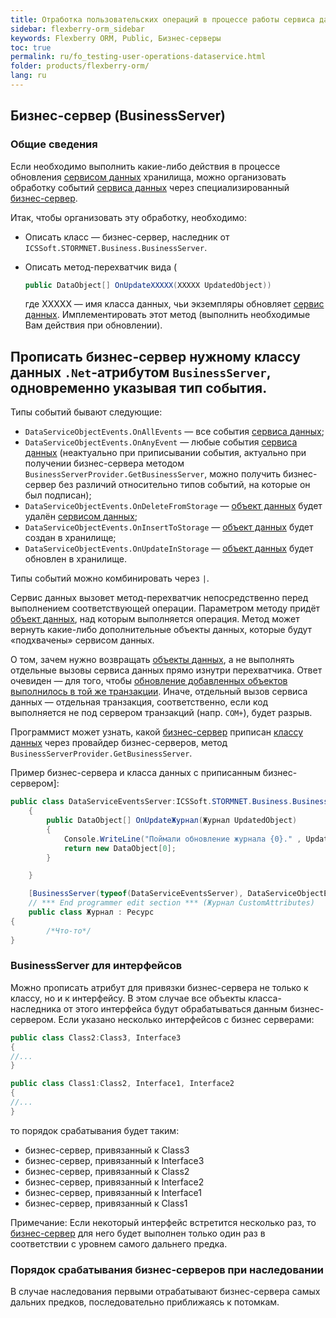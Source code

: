 ```yaml
---
title: Отработка пользовательских операций в процессе работы сервиса данных (интеграция с бизнес-сервером)
sidebar: flexberry-orm_sidebar
keywords: Flexberry ORM, Public, Бизнес-серверы
toc: true
permalink: ru/fo_testing-user-operations-dataservice.html
folder: products/flexberry-orm/
lang: ru
---
```


## Бизнес-сервер (BusinessServer)

### Общие сведения

Если необходимо выполнить какие-либо действия в процессе обновления [сервисом данных](fo_data-service.html) хранилища, можно организовать обработку событий [сервиса данных](fo_data-service.html) через специализированный [бизнес-сервер](fo_bs-wrapper.html).

Итак, чтобы организовать эту обработку, необходимо: 

* Описать класс — бизнес-сервер, наследник от `ICSSoft.STORMNET.Business.BusinessServer`.
* Описать метод-перехватчик вида (

	```csharp
	public DataObject[] OnUpdateXXXXX(XXXXX UpdatedObject))
	```

	где XXXXX — имя класса данных, чьи экземпляры обновляет [сервис данных](fo_data-service.html). Имплементировать этот метод (выполнить необходимые Вам действия при обновлении).

## Прописать бизнес-сервер нужному классу данных `.Net`-атрибутом `BusinessServer`, одновременно указывая тип события.

Типы событий бывают следующие: 

* `DataServiceObjectEvents.OnAllEvents` — все события [сервиса данных](fo_data-service.html);
* `DataServiceObjectEvents.OnAnyEvent` — любые события [сервиса данных](fo_data-service.html) (неактуально при приписывании события, актуально при получении бизнес-сервера методом `BusinessServerProvider.GetBusinessServer`, можно получить бизнес-сервер без различий относительно типов событий, на которые он был подписан);
* `DataServiceObjectEvents.OnDeleteFromStorage` — [объект данных](fo_data-object.html) будет удалён [сервисом данных](fo_data-service.html);
* `DataServiceObjectEvents.OnInsertToStorage` — [объект данных](fo_data-object.html) будет создан в хранилище;
* `DataServiceObjectEvents.OnUpdateInStorage` — [объект данных](fo_data-object.html) будет обновлен в хранилище.

Типы событий можно комбинировать через `|`.

Сервис данных вызовет метод-перехватчик непосредственно перед выполнением соответствующей операции. Параметром методу придёт [объект данных](fo_data-object.html), над которым выполняется операция. Метод может вернуть какие-либо дополнительные объекты данных, которые будут «подхвачены» сервисом данных.

О том, зачем нужно возвращать [объекты данных](fo_data-object.html), а не выполнять отдельные вызовы сервиса данных прямо изнутри перехватчика. Ответ очевиден — для того, чтобы [обновление добавленных объектов выполнилось в той же транзакции](fo_bs-transact.html). Иначе, отдельный вызов сервиса данных — отдельная транзакция, соответственно, если код выполняется не под сервером транзакций (напр. `COM+`), будет разрыв.

Программист может узнать, какой [бизнес-сервер](fo_bs-wrapper.html) приписан [классу данных](fo_data-object.html) через провайдер бизнес-серверов, метод `BusinessServerProvider.GetBusinessServer`.

Пример бизнес-сервера и класса данных с приписанным бизнес-сервером]:

```csharp
public class DataServiceEventsServer:ICSSoft.STORMNET.Business.BusinessServer
	{
		public DataObject[] OnUpdateЖурнал(Журнал UpdatedObject)
		{
			Console.WriteLine("Поймали обновление журнала {0}." , UpdatedObject.Наименование);
			return new DataObject[0];
		}

	}

	[BusinessServer(typeof(DataServiceEventsServer), DataServiceObjectEvents.OnInsertToStorage)]
    // *** End programmer edit section *** (Журнал CustomAttributes)
    public class Журнал : Ресурс
{
		/*Что-то*/
}
```

### BusinessServer для интерфейсов

Можно прописать атрибут для привязки бизнес-сервера не только к классу, но и к интерфейсу. В этом случае все объекты класса-наследника от этого интерфейса будут обрабатываться данным бизнес-сервером. Если указано несколько интерфейсов с бизнес серверами: 

```csharp
public class Class2:Class3, Interface3
{
//...
}

public class Class1:Class2, Interface1, Interface2
{
//...
}
```

то порядок срабатывания будет таким: 

* бизнес-сервер, привязанный к Class3
* бизнес-сервер, привязанный к Interface3
* бизнес-сервер, привязанный к Class2
* бизнес-сервер, привязанный к Interface2
* бизнес-сервер, привязанный к Interface1
* бизнес-сервер, привязанный к Class1

Примечание: Если некоторый интерфейс встретится несколько раз, то [бизнес-сервер](fo_bs-wrapper.html) для него будет выполнен только один раз в соответствии с уровнем самого дальнего предка.

### Порядок срабатывания бизнес-серверов при наследовании

В случае наследования первыми отрабатывают бизнес-сервера самых дальних предков, последовательно приближаясь к потомкам. 
